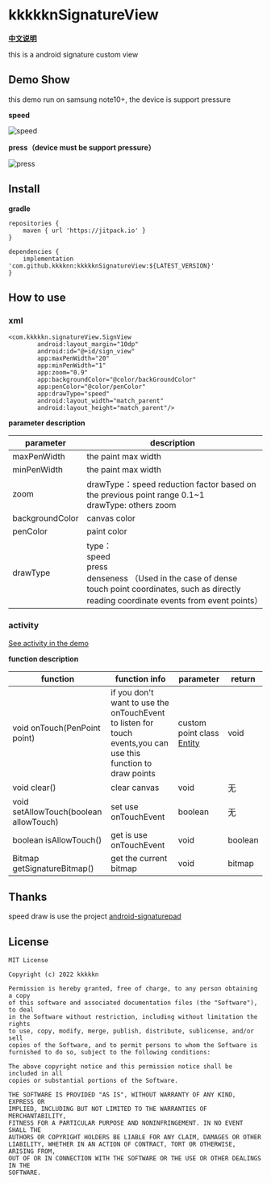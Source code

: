 # kkkkknSignatureView

[**中文说明**](https://github.com/kkkknn/kkkkknSignatureView/blob/master/README_zh.md)

this is a android signature custom view

## Demo Show

this demo run on samsung note10+, the device is support pressure

**speed**

![speed](https://github.com/kkkknn/kkkkknSignatureView/blob/master/images/speed.gif)

**press（device must be support pressure）**

![press](https://github.com/kkkknn/kkkkknSignatureView/blob/master/images/press.gif)

## Install

**gradle**

~~~
repositories {
    maven { url 'https://jitpack.io' }
}
~~~

~~~
dependencies {
	implementation 'com.github.kkkknn:kkkkknSignatureView:${LATEST_VERSION}'
}
~~~

## How to use


### xml

~~~
<com.kkkkkn.signatureView.SignView
        android:layout_margin="10dp"
        android:id="@+id/sign_view"
        app:maxPenWidth="20"
        app:minPenWidth="1"
        app:zoom="0.9"
        app:backgroundColor="@color/backGroundColor"
        app:penColor="@color/penColor"
        app:drawType="speed"
        android:layout_width="match_parent"
        android:layout_height="match_parent"/>
~~~

**parameter description**

| parameter          | description                                                     |
| --------------- | ------------------------------------------------------------ |
| maxPenWidth     | the paint max width                                                     |
| minPenWidth     | the paint max width                                                     |
| zoom            | drawType：speed reduction factor based on the previous point range 0.1~1<br />drawType:  others zoom |
| backgroundColor | canvas color                                                       |
| penColor        | paint color                                                     |
| drawType        | type：<br />speed <br />press <br />denseness （Used in the case of dense touch point coordinates, such as directly reading coordinate events from event points） |

### activity

[See activity in the demo](https://github.com/kkkknn/kkkkknSignatureView/blob/master/app/src/main/java/com/kkkkkn/kdraw/MainActivity.java)

**function description**

| function                                 | function info                     | parameter                                                         | return     |
| -------------------------------------- | ---------------------------- | ------------------------------------------------------------ | ---------- |
| void onTouch(PenPoint point)           | if you don't want to use the onTouchEvent to listen for touch events,you can use this function to draw points           | custom point class [Entity](https://github.com/kkkknn/kkkkknSignatureView/blob/master/app/SignatureView/src/main/java/com/kkkkkn/signatureView/PenPoint.java) | void         |
| void clear()                           | clear canvas                     | void                                                           | 无         |
| void setAllowTouch(boolean allowTouch) | set use onTouchEvent  | boolean                                                      | 无         |
| boolean isAllowTouch()                 | get is use onTouchEvent | void                                                           | boolean    |
| Bitmap getSignatureBitmap()            | get the current bitmap        | void                                                           | bitmap |

## Thanks

speed draw is use the project [android-signaturepad](https://github.com/gcacace/android-signaturepad)


## License

~~~
MIT License

Copyright (c) 2022 kkkkkn

Permission is hereby granted, free of charge, to any person obtaining a copy
of this software and associated documentation files (the "Software"), to deal
in the Software without restriction, including without limitation the rights
to use, copy, modify, merge, publish, distribute, sublicense, and/or sell
copies of the Software, and to permit persons to whom the Software is
furnished to do so, subject to the following conditions:

The above copyright notice and this permission notice shall be included in all
copies or substantial portions of the Software.

THE SOFTWARE IS PROVIDED "AS IS", WITHOUT WARRANTY OF ANY KIND, EXPRESS OR
IMPLIED, INCLUDING BUT NOT LIMITED TO THE WARRANTIES OF MERCHANTABILITY,
FITNESS FOR A PARTICULAR PURPOSE AND NONINFRINGEMENT. IN NO EVENT SHALL THE
AUTHORS OR COPYRIGHT HOLDERS BE LIABLE FOR ANY CLAIM, DAMAGES OR OTHER
LIABILITY, WHETHER IN AN ACTION OF CONTRACT, TORT OR OTHERWISE, ARISING FROM,
OUT OF OR IN CONNECTION WITH THE SOFTWARE OR THE USE OR OTHER DEALINGS IN THE
SOFTWARE.
~~~